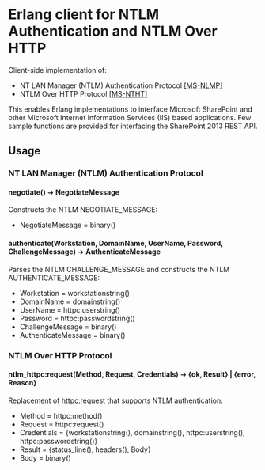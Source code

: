 # Erlang client for NTLM Authentication and NTLM Over HTTP

Client-side implementation of:
 * NT LAN Manager (NTLM) Authentication Protocol [[MS-NLMP]](https://winprotocoldoc.blob.core.windows.net/productionwindowsarchives/MS-NLMP/[MS-NLMP].pdf)
 * NTLM Over HTTP Protocol [[MS-NTHT]](https://winprotocoldoc.blob.core.windows.net/productionwindowsarchives/MS-NTHT/[MS-NTHT].pdf)

This enables Erlang implementations to interface Microsoft SharePoint and other
Microsoft Internet Information Services (IIS) based applications. Few sample
functions are provided for interfacing the SharePoint 2013 REST API.

## Usage

### NT LAN Manager (NTLM) Authentication Protocol

#### negotiate() -> NegotiateMessage
Constructs the NTLM NEGOTIATE_MESSAGE:
 * NegotiateMessage = binary()

#### authenticate(Workstation, DomainName, UserName, Password, ChallengeMessage) -> AuthenticateMessage
Parses the NTLM CHALLENGE_MESSAGE and constructs the NTLM AUTHENTICATE_MESSAGE:
 * Workstation = workstationstring()
 * DomainName = domainstring()
 * UserName = httpc:userstring()
 * Password = httpc:passwordstring()
 * ChallengeMessage = binary()
 * AuthenticateMessage = binary()

### NTLM Over HTTP Protocol

#### ntlm_httpc:request(Method, Request, Credentials) -> {ok, Result} | {error, Reason}
Replacement of [httpc:request](http://erlang.org/doc/man/httpc.html#request-4) that supports NTLM
authentication:
 * Method = httpc:method()
 * Request = httpc:request()
 * Credentials = {workstationstring(), domainstring(), httpc:userstring(), httpc:passwordstring()}
 * Result = {status_line(), headers(), Body}
 * Body = binary()
